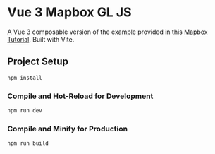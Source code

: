 # Vue 3 Mapbox GL JS
A Vue 3 composable version of the example provided in this [Mapbox Tutorial](https://docs.mapbox.com/help/tutorials/use-mapbox-gl-js-with-vue/). Built with Vite.

## Project Setup

```sh
npm install
```

### Compile and Hot-Reload for Development

```sh
npm run dev
```

### Compile and Minify for Production

```sh
npm run build
```
